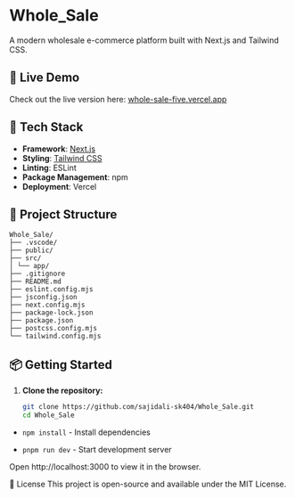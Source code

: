 # Whole_Sale

A modern wholesale e-commerce platform built with Next.js and Tailwind CSS.

## 🚀 Live Demo

Check out the live version here: [whole-sale-five.vercel.app](https://whole-sale-five.vercel.app)

## 🧰 Tech Stack

- **Framework**: [Next.js](https://nextjs.org/)
- **Styling**: [Tailwind CSS](https://tailwindcss.com/)
- **Linting**: ESLint
- **Package Management**: npm
- **Deployment**: Vercel

## 📁 Project Structure

```
Whole_Sale/
├── .vscode/
├── public/
├── src/
│ └── app/
├── .gitignore
├── README.md
├── eslint.config.mjs
├── jsconfig.json
├── next.config.mjs
├── package-lock.json
├── package.json
├── postcss.config.mjs
└── tailwind.config.mjs
```

## 📦 Getting Started

1. **Clone the repository:**

   ```bash
   git clone https://github.com/sajidali-sk404/Whole_Sale.git
   cd Whole_Sale
   
- `npm install` - Install dependencies

- `pnpm run dev` - Start development server

Open http://localhost:3000 to view it in the browser.

📄 License
This project is open-source and available under the MIT License.
